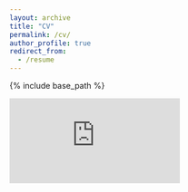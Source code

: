 ```yaml
---
layout: archive
title: "CV"
permalink: /cv/
author_profile: true
redirect_from:
  - /resume
---
```


{% include base_path %}

<embed src="https://DinoCollalti.github.io/files/CV_DC.pdf" type="application/pdf" />


